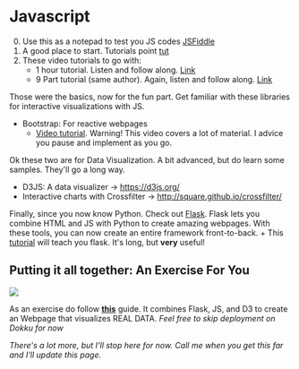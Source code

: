 Javascript
===
0. Use this as a notepad to test you JS codes [JSFiddle](https://jsfiddle.net/)
1. A good place to start. Tutorials point [tut](https://www.tutorialspoint.com/javascript/index.htm)
2. These video tutorials to go with:
    + 1 hour tutorial. Listen and follow along. [Link](https://www.youtube.com/watch?v=fju9ii8YsGs)
    + 9 Part tutorial (same author). Again, listen and follow along. [Link](https://www.youtube.com/playlist?list=PLBA965A22D89CF13B)

Those were the basics, now for the fun part. Get familiar with these libraries for interactive visualizations with JS. 
  + Bootstrap: For reactive webpages
    - [Video tutorial](https://www.youtube.com/watch?v=gqOEoUR5RHg). Warning! This video covers a lot of material. I advice you pause and implement as you go. 

Ok these two are for Data Visualization. A bit advanced, but do learn some samples. They'll go a long way. 
  + D3JS: A data visualizer -> https://d3js.org/
  + Interactive charts with Crossfilter -> http://square.github.io/crossfilter/

Finally, since you now know Python. Check out [Flask](http://flask.pocoo.org/). Flask lets you combine HTML and JS with Python to create amazing webpages. With these tools, you can now create an entire framework front-to-back. 
    + This [tutorial](http://blog.miguelgrinberg.com/post/the-flask-mega-tutorial-part-i-hello-world) will teach you flask. It's long, but **very** useful!
    
Putting it all together: An Exercise For You
---

![](http://i.giphy.com/s0z685OFhWyuk.gif)

As an exercise do follow [**this**](https://realpython.com/blog/python/web-development-with-flask-fetching-data-with-requests/) guide. It combines Flask, JS, and D3 to create an Webpage that visualizes REAL DATA. 
*Feel free to skip deployment on Dokku for now*

*There's a lot more, but I'll stop here for now. Call me when you get this far and I'll update this page.*

